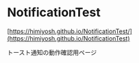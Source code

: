 # NotificationTest
[https://himiyosh.github.io/NotificationTest/](https://himiyosh.github.io/NotificationTest)

トースト通知の動作確認用ページ
